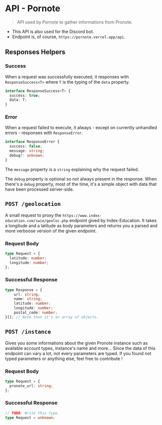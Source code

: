 # API - Pornote

> API used by Pornote to gather informations from Pronote.

- This API is also used for the Discord bot.
- Endpoint is, of course, `https://pornote.vercel.app/api`.

## Responses Helpers

### Success

When a request was successfully executed, it responses with `ResponseSuccess<T>` where
`T` is the typing of the `data` property. 

```typescript
interface ResponseSuccess<T> {
  success: true;
  data: T;
}
```

### Error

When a request failed to execute, it always - except on currently unhandled errors - responses with `ResponseError`.

```typescript
interface ResponseError {
  success: false;
  message: string;
  debug?: unknown;
}
```

The `message` property is a `string` explaining why the request failed.

The `debug` property is optional so not always present in the response.
When there's a `debug` property, most of the time, it's a simple object with data that
have been processed server-side.

## `POST /geolocation`

A small request to proxy the `https://www.index-education.com/swie/geoloc.php` endpoint gived by Index-Education.
It takes a longitude and a latitude as body parameters and returns you a parsed and more verboose version of the given endpoint. 

### Request Body

```typescript
type Request = {
  latitude: number;
  longitude: number;
};
```

### Successful Response

```typescript
type Response = {
    url: string;
    name: string;
    latitude: number;
    longitude: number;
    postal_code: number;
}[]; // Note that it's an array of objects.
```

## `POST /instance`

Gives you some informations about the given Pronote instance such as available account types, instance's name and more...
Since the data of this endpoint can vary a lot, not every parameters are typed.
If you found not typed parameters or anything else, feel free to contribute !

### Request Body

```typescript
type Request = {
  pronote_url: string;
};
```

### Successful Response

```typescript
// TODO: Write this type.
type Request = unknown;
```

